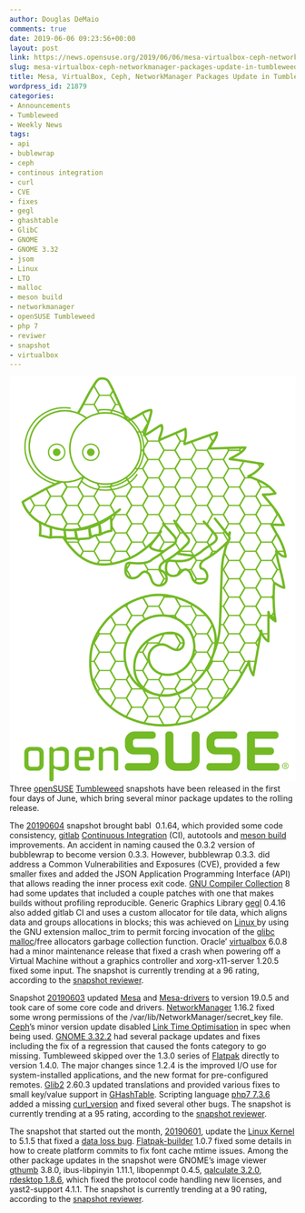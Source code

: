 ```yaml
---
author: Douglas DeMaio
comments: true
date: 2019-06-06 09:23:56+00:00
layout: post
link: https://news.opensuse.org/2019/06/06/mesa-virtualbox-ceph-networkmanager-packages-update-in-tumbleweed/
slug: mesa-virtualbox-ceph-networkmanager-packages-update-in-tumbleweed
title: Mesa, VirtualBox, Ceph, NetworkManager Packages Update in Tumbleweed
wordpress_id: 21879
categories:
- Announcements
- Tumbleweed
- Weekly News
tags:
- api
- bublewrap
- ceph
- continous integration
- curl
- CVE
- fixes
- gegl
- ghashtable
- GlibC
- GNOME
- GNOME 3.32
- jsom
- Linux
- LTO
- malloc
- meson build
- networkmanager
- openSUSE Tumbleweed
- php 7
- reviwer
- snapshot
- virtualbox
---
```


![](/wp-content/uploads/2017/06/geekoshirt.png)Three [openSUSE](https://www.opensuse.org/) [Tumbleweed](https://en.opensuse.org/Portal:Tumbleweed) snapshots have been released in the first four days of June, which bring several minor package updates to the rolling release.

The [20190604](https://lists.opensuse.org/opensuse-factory/2019-06/msg00087.html) snapshot brought babl  0.1.64, which provided some code consistency, [gitlab](https://gitlab.com) [Continuous Integration](https://en.wikipedia.org/wiki/Continuous_integration) (CI), autotools and [meson build](https://mesonbuild.com/) improvements. An accident in naming caused the 0.3.2 version of bubblewrap to become version 0.3.3. However, bubblewrap 0.3.3. did address a Common Vulnerabilities and Exposures (CVE), provided a few smaller fixes and added the JSON Application Programming Interface (API) that allows reading the inner process exit code. [GNU Compiler Collection](https://gcc.gnu.org/) 8 had some updates that included a couple patches with one that makes builds without profiling reproducible. Generic Graphics Library [gegl](http://gegl.org/) 0.4.16 also added gitlab CI and uses a custom allocator for tile data, which aligns data and groups allocations in blocks; this was achieved on [Linux ](https://www.linux.org/)by using the GNU extension malloc_trim to permit forcing invocation of the [glibc](https://www.gnu.org/s/libc/) [malloc](https://en.cppreference.com/w/c/memory/malloc)/free allocators garbage collection function. Oracle’ [virtualbox](https://www.virtualbox.org/) 6.0.8 had a minor maintenance release that fixed a crash when powering off a Virtual Machine without a graphics controller and xorg-x11-server 1.20.5 fixed some input. The snapshot is currently trending at a 96 rating, according to the [snapshot reviewer](http://review.tumbleweed.boombatower.com/).

Snapshot [20190603](https://lists.opensuse.org/opensuse-factory/2019-06/msg00078.html) updated [Mesa](https://www.mesa3d.org/) and [Mesa-drivers](https://www.mesa3d.org/) to version 19.0.5 and took care of some core code and drivers. [NetworkManager](https://en.wikipedia.org/wiki/NetworkManager) 1.16.2 fixed some wrong permissions of the /var/lib/NetworkManager/secret_key file. [Ceph](https://ceph.com/)’s minor version update disabled [Link Time Optimisation](https://stackoverflow.com/questions/23736507/is-there-a-reason-why-not-to-use-link-time-optimization-lto) in spec when being used. [GNOME 3.32.2](https://www.gnome.org/news/2019/03/gnome-3-32-released/) had several package updates and fixes including the fix of a regression that caused the fonts category to go missing. Tumbleweed skipped over the 1.3.0 series of [Flatpak](https://flatpak.org/) directly to version 1.4.0. The major changes since 1.2.4 is the improved I/O use for system-installed applications, and the new format for pre-configured remotes. [Glib2](https://developer.gnome.org/glib/) 2.60.3 updated translations and provided various fixes to small key/value support in [GHashTable](https://developer.gnome.org/glib/stable/glib-Hash-Tables.html). Scripting language [php7 7.3.6](https://www.php.net/ChangeLog-7.php#7.3.6) added a missing [curl_version](https://www.php.net/curl_version) and fixed several other bugs. The snapshot is currently trending at a 95 rating, according to the [snapshot reviewer](http://review.tumbleweed.boombatower.com/).

The snapshot that started out the month, [20190601](https://lists.opensuse.org/opensuse-factory/2019-06/msg00022.html), update the [Linux Kernel](https://www.kernel.org/) to 5.1.5 that fixed a [data loss bug](https://www.phoronix.com/scan.php?page=news_item&px=Linux-5.1.5-Released). [Flatpak-builder](https://github.com/flatpak/flatpak-builder) 1.0.7 fixed some details in how to create platform commits to fix font cache mtime issues. Among the other package updates in the snapshot were GNOME’s image viewer [gthumb](https://wiki.gnome.org/Apps/Gthumb) 3.8.0, ibus-libpinyin 1.11.1, libopenmpt 0.4.5, [qalculate 3.2.0](https://qalculate.github.io/manual/index.html), [rdesktop 1.8.6](https://www.rdesktop.org/), which fixed the protocol code handling new licenses, and yast2-support 4.1.1. The snapshot is currently trending at a 90 rating, according to the [snapshot reviewer](http://review.tumbleweed.boombatower.com/).

